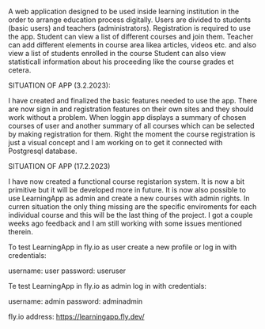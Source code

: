 A web application designed to be used inside learning institution in the order to arrange education process digitally. 
Users are divided to students (basic users) and teachers (administrators). Registration is required to use the app. 
Student can view a list of different courses and join them. 
Teacher can add different elements in course area likea articles, videos etc. and also view a list of students enrolled in the course Student can 
also view statisticall information about his proceeding like the course grades et cetera.


SITUATION OF APP (3.2.2023):

I have created and finalized the basic features needed to use the app. There are now sign in and registration features on their own sites
and they should work without a problem. When loggin app displays a summary of chosen courses of user and another summary of all courses
which can be selected by making registration for them. Right the moment the course registration is just a visual concept and I am working
on to get it connected with Postgresql database.

SITUATION OF APP (17.2.2023)

I have now created a functional course registarion system. It is now a bit primitive but it will be developed more in future.
It is now also possible to use LearningApp as admin and create a new courses with admin rights. In curren situation the only thing
missing are the specific enviroments for each individual course and this will be the last thing of the project. I got a couple weeks
ago feedback and I am still working with some issues mentioned therein.

To test LearningApp in fly.io as user create a new profile or log in with credentials:

username: user
password: useruser


Te test LearningApp in fly.io as admin log in with credentials:

username: admin
password: adminadmin


fly.io address: https://learningapp.fly.dev/
